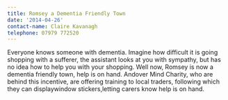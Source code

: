 ```yaml
---
title: Romsey a Dementia Friendly Town
date: '2014-04-26'
contact-name: Claire Kavanagh
telephone: 07979 772520
---
```

Everyone knows someone with dementia. Imagine how difficult it is going shopping with a sufferer, the assistant looks at you with sympathy, but has no idea how to help you with your shopping. Well now, Romsey is now a dementia friendly town, help is on hand. Andover Mind Charity, who are behind this incentive, are offering training to local traders, following which they can displaywindow stickers,letting carers know help is on hand.
